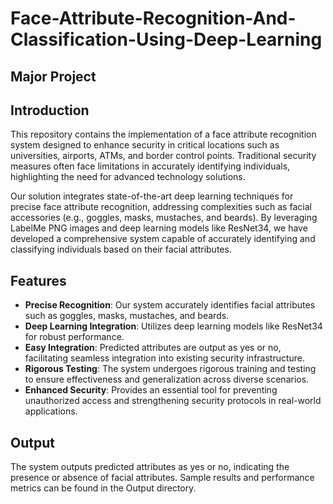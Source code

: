 # Face-Attribute-Recognition-And-Classification-Using-Deep-Learning

## Major Project
## Introduction
This repository contains the implementation of a face attribute recognition system designed to enhance security in critical locations such as universities, airports, ATMs, and border control points. Traditional security measures often face limitations in accurately identifying individuals, highlighting the need for advanced technology solutions.

Our solution integrates state-of-the-art deep learning techniques for precise face attribute recognition, addressing complexities such as facial accessories (e.g., goggles, masks, mustaches, and beards). By leveraging LabelMe PNG images and deep learning models like ResNet34, we have developed a comprehensive system capable of accurately identifying and classifying individuals based on their facial attributes.

## Features
- **Precise Recognition**: Our system accurately identifies facial attributes such as goggles, masks, mustaches, and beards.
- **Deep Learning Integration**: Utilizes deep learning models like ResNet34 for robust performance.
- **Easy Integration**: Predicted attributes are output as yes or no, facilitating seamless integration into existing security infrastructure.
- **Rigorous Testing**: The system undergoes rigorous training and testing to ensure effectiveness and generalization across diverse scenarios.
- **Enhanced Security**: Provides an essential tool for preventing unauthorized access and strengthening security protocols in real-world applications.

## Output

The system outputs predicted attributes as yes or no, indicating the presence or absence of facial attributes. Sample results and performance metrics can be found in the Output directory.

